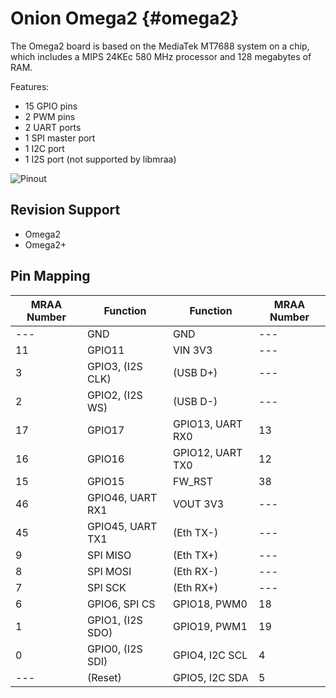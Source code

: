 Onion Omega2    {#omega2}
============

The Omega2 board is based on the MediaTek MT7688 system on a chip, which
includes a MIPS 24KEc 580 MHz processor and 128 megabytes of RAM.

Features:
 * 15 GPIO pins
 * 2 PWM pins
 * 2 UART ports
 * 1 SPI master port
 * 1 I2C port
 * 1 I2S port (not supported by libmraa)

![Pinout](https://raw.githubusercontent.com/OnionIoT/Onion-Docs/master/Omega2/Documentation/Hardware-Overview/img/Omega-2-Pinout-Diagram.png)


Revision Support
----------------
 * Omega2
 * Omega2+


Pin Mapping
-----------

| MRAA Number | Function               | Function               | MRAA Number |
|-------------|------------------------|------------------------|-------------|
| ---         | GND                    | GND                    | ---         |
| 11          | GPIO11                 | VIN 3V3                | ---         |
| 3           | GPIO3, (I2S CLK)       | (USB D+)               | ---         |
| 2           | GPIO2, (I2S WS)        | (USB D-)               | ---         |
| 17          | GPIO17                 | GPIO13, UART RX0       | 13          |
| 16          | GPIO16                 | GPIO12, UART TX0       | 12          |
| 15          | GPIO15                 | FW_RST                 | 38          |
| 46          | GPIO46, UART RX1       | VOUT 3V3               | ---         |
| 45          | GPIO45, UART TX1       | (Eth TX-)              | ---         |
| 9           | SPI MISO               | (Eth TX+)              | ---         |
| 8           | SPI MOSI               | (Eth RX-)              | ---         |
| 7           | SPI SCK                | (Eth RX+)              | ---         |
| 6           | GPIO6, SPI CS          | GPIO18, PWM0           | 18          |
| 1           | GPIO1, (I2S SDO)       | GPIO19, PWM1           | 19          |
| 0           | GPIO0, (I2S SDI)       | GPIO4, I2C SCL         | 4           |
| ---         | (Reset)                | GPIO5, I2C SDA         | 5           |
